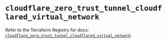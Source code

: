 # `cloudflare_zero_trust_tunnel_cloudflared_virtual_network`

Refer to the Terraform Registry for docs: [`cloudflare_zero_trust_tunnel_cloudflared_virtual_network`](https://registry.terraform.io/providers/cloudflare/cloudflare/5.11.0/docs/resources/zero_trust_tunnel_cloudflared_virtual_network).
